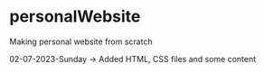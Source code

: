 # personalWebsite
Making personal website from scratch  

02-07-2023-Sunday
-> Added HTML, CSS files and some content
